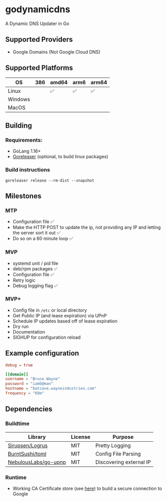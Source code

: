 # godynamicdns
A Dynamic DNS Updater in Go

## Supported Providers
- Google Domains (Not Google Cloud DNS)

## Supported Platforms

| OS      | 386 | amd64 | arm6 | arm64 |
| ---     | --- | ----  | ---  | ----  |
| Linux   |     | ✅     | ✅    | ✅   |
| Windows |     |       |      |       |
| MacOS   |     |       |      |       |


## Building
### Requirements:
- GoLang 1.16+
- [Goreleaser](https://goreleaser.com/) (optional, to build linux packages)

### Build instructions
```
goreleaser release --rm-dist --snapshot
```


## Milestones
### MTP
- Configuration file ✅
- Make the HTTP POST to update the ip, not providing any IP and letting the server sort it out ✅
- Do so on a 60 minute loop ✅

### MVP
- systemd unit / pid file
- deb/rpm packages ✅
- Configuration file ✅
- Retry logic
- Debug logging flag ✅

### MVP+
- Config file in `/etc` or local directory
- Get Public IP (and lease expiration) via UPnP
- Schedule IP updates based off of lease expiration
- Dry run
- Documentation
- SIGHUP for configuration reload

## Example configuration

```toml
debug = true

[[domain]]
username = "Bruce.Wayne"
password = "iamb@man"
hostname = "batcave.wayneindustries.com"
frequency = "60m"
```

## Dependencies
### Buildtime
| Library                                                         | License | Purpose                 |
| -------                                                         | ------- | -------                 |
| [Sirupsen/Logrus](https://github.com/Sirupsen/logrus)           | MIT     | Pretty Logging          |
| [BurntSushi/toml](https://github.com/BurntSushi/toml)           | MIT     | Config File Parsing     |
| [NebulousLabs/go-upnp](https://gitlab.com/NebulousLabs/go-upnp) | MIT     | Discovering external IP |

### Runtime
- Working CA Certificate store (see [here](https://stackoverflow.com/a/40051432)) to build a secure connection to Google